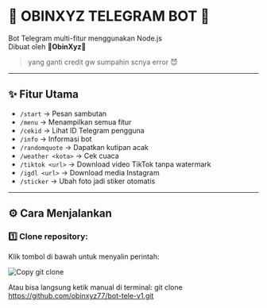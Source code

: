# 🌸 OBINXYZ TELEGRAM BOT 🌸

Bot Telegram multi-fitur menggunakan Node.js  
Dibuat oleh **🌸ObinXyz🌸**  
> yang ganti credit gw sumpahin scnya error 😈

---

## ✨ Fitur Utama
- `/start` → Pesan sambutan  
- `/menu` → Menampilkan semua fitur  
- `/cekid` → Lihat ID Telegram pengguna  
- `/info` → Informasi bot  
- `/randomquote` → Dapatkan kutipan acak  
- `/weather <kota>` → Cek cuaca  
- `/tiktok <url>` → Download video TikTok tanpa watermark  
- `/igdl <url>` → Download media Instagram  
- `/sticker` → Ubah foto jadi stiker otomatis  

---

## ⚙️ Cara Menjalankan

### 1️⃣ Clone repository:

Klik tombol di bawah untuk menyalin perintah:

<a href="#" onclick="navigator.clipboard.writeText('git clone https://github.com/obinxyz77/bot-tele-v1.git'); alert('✅ Perintah git clone berhasil disalin!');" style="text-decoration:none;">
  <img src="https://img.shields.io/badge/%F0%9F%93%83%20Salin%20Git%20Clone-blue?style=for-the-badge" alt="Copy git clone">
</a>

Atau bisa langsung ketik manual di terminal:
git clone https://github.com/obinxyz77/bot-tele-v1.git
